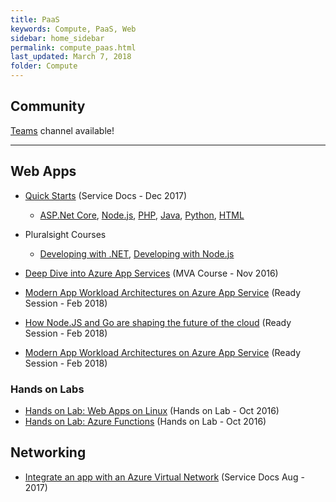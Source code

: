 ```yaml
---
title: PaaS
keywords: Compute, PaaS, Web
sidebar: home_sidebar
permalink: compute_paas.html
last_updated: March 7, 2018
folder: Compute
---
```


## Community

[Teams](https://teams.microsoft.com/l/channel/19%3a158ca1af5acd41cb91838862a305db9c%40thread.skype/Compute%2520-%2520PaaS?groupId=dff0a70d-6316-4124-ae5a-e9d06f63ec34&tenantId=72f988bf-86f1-41af-91ab-2d7cd011db47) channel available!
<!-- Add in any communities worth following: blogs, twitter, etc. -->

---
<!-- Here, add in any links to useful resources. The structure is not fixed, it can be grouped by scenario, by tech, or set up as a learning path -->

## Web Apps

- [Quick Starts](https://docs.microsoft.com/en-us/azure/app-service/) (Service Docs - Dec 2017)
  - [ASP.Net Core](https://docs.microsoft.com/en-us/azure/app-service/app-service-web-get-started-dotnet),
   [Node.js](https://docs.microsoft.com/azure/app-service/app-service-web-get-started-nodejs),
   [PHP](https://docs.microsoft.com/azure/app-service/app-service-web-get-started-php),
   [Java](https://docs.microsoft.com/azure/app-service/app-service-web-get-started-java),
   [Python](https://docs.microsoft.com/azure/app-service/app-service-web-get-started-python),
   [HTML](https://docs.microsoft.com/azure/app-service/app-service-web-get-started-html)

- Pluralsight Courses
    - [Developing with .NET](https://www.pluralsight.com/courses/developing-dotnet-microsoft-azure-getting-started?twoid=d6abac77-7dcc-4d33-9e03-f85e78989f02), [Developing with Node.js](https://www.pluralsight.com/courses/developing-nodejs-microsoft-azure-getting-started?twoid=d6abac77-7dcc-4d33-9e03-f85e78989f02)

- [Deep Dive into Azure App Services](https://mva.microsoft.com/en-US/training-courses/deep-dive-into-azure-app-service-a-platform-to-build-modern-applications-16828?l=YNraRQR4C_604668937) (MVA Course - Nov 2016)
- [Modern App Workload Architectures on Azure App Service](https://content.microsoftready.com/FY18Q3/session/API-AZD314) (Ready Session - Feb 2018)
- [How Node.JS and Go are shaping the future of the cloud](https://content.microsoftready.com/FY18Q3/session/API-AZD312) (Ready Session - Feb 2018)
- [Modern App Workload Architectures on Azure App Service](https://content.microsoftready.com/FY18Q3/session/API-AZD314) (Ready Session - Feb 2018)

### Hands on Labs

- [Hands on Lab: Web Apps on Linux](https://github.com/DxNext/2016-Oct-L2/tree/master/AppService/Labs/WebAppsOnLinux) (Hands on Lab - Oct 2016)
- [Hands on Lab: Azure Functions](https://github.com/DxNext/2016-Oct-L2/tree/master/AppService/Labs/Functions) (Hands on Lab - Oct 2016)

## Networking

- [Integrate an app with an Azure Virtual Network](https://docs.microsoft.com/en-us/azure/app-service/web-sites-integrate-with-vnet) (Service Docs Aug - 2017)
